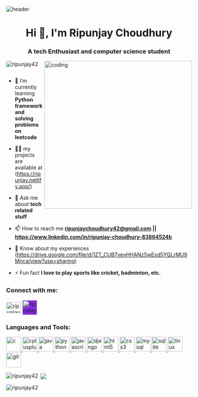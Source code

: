 ![header](https://img.freepik.com/premium-vector/web-development-coding-programming-futuristic-banner-computer-code-laptop_3482-5572.jpg?w=2000)
<h1 align="center">Hi 👋, I'm Ripunjay Choudhury</h1>
<h3 align="center">A tech Enthusiast and computer science student</h3>
<link rel="stylesheet" href="https://cdn.jsdelivr.net/gh/devicons/devicon@v2.15.1/devicon.min.css">
<img align="right" alt="coding" width="400" src="https://c.tenor.com/qJ5evVs-_uUAAAAC/coding.gif">
<p align="left"> <img src="https://komarev.com/ghpvc/?username=ripunjay42&label=Profile%20views&color=0e75b6&style=flat" alt="ripunjay42" /> </p>

<p align="left"> <a href="https://twitter.com/" target="blank"><img src="https://img.shields.io/twitter/follow/?logo=twitter&style=for-the-badge" alt="" /></a> </p>

- 🌱 I’m currently learning **Python framework and solving problems on leetcode**

- 👨‍💻 my projects are available at (https://ripunjay.netlify.app/)

- 💬 Ask me about **tech related stuff**

- 📫 How to reach me **ripunjaychoudhury42@gmail.com || https://www.linkedin.com/in/ripunjay-choudhury-83864524b**

- 📄 Know about my experiences (https://drive.google.com/file/d/1ZT_CUB7vevHHANz5wEsd5YQLrMU9Mnca/view?usp=sharing)

- ⚡ Fun fact **I love to play sports like cricket, badminton, etc.**

<h3 align="left">Connect with me:</h3>
<p align="left">
<a href="https://www.linkedin.com/in/ripunjay-choudhury-83864524b" target="blank"><img align="center" src="https://cdn.jsdelivr.net/gh/devicons/devicon/icons/linkedin/linkedin-original.svg" alt="ripunjay choudhury" height="30" width="40" /></a>
<a href="https://github.com/Ripunjay42" target="blank">
<img align="center" src="https://img.icons8.com/color-glass/48/000000/github--v1.png" alt="ripunjay choudhury" height="40" width="40" style="background-color: blueviolet;" /></a>
</p>

<h3 align="left">Languages and Tools:</h3>
<p align="left"> <a href="https://www.cprogramming.com/" target="_blank" rel="noreferrer"> 
 <img src="https://cdn.jsdelivr.net/gh/devicons/devicon/icons/c/c-original.svg" alt="c" width="40" height="40"/> </a> 
<a href="https://www.w3schools.com/cpp/" target="_blank" rel="noreferrer"> 
  <img src="https://cdn.jsdelivr.net/gh/devicons/devicon/icons/cplusplus/cplusplus-original.svg" alt="cplusplus" width="40" height="40"/> </a>
<a href="https://www.java.com" target="_blank" rel="noreferrer"> 
    <img src="https://cdn.jsdelivr.net/gh/devicons/devicon/icons/java/java-original.svg" alt="java" width="40" height="40"/> </a> 
<a href="https://www.python.org" target="_blank" rel="noreferrer"> 
    <img src="https://cdn.jsdelivr.net/gh/devicons/devicon/icons/python/python-original.svg" alt="python" width="40" height="40"/> </a>
<a href="https://developer.mozilla.org/en-US/docs/Web/JavaScript" target="_blank" rel="noreferrer"> 
    <img src="https://cdn.jsdelivr.net/gh/devicons/devicon/icons/javascript/javascript-original.svg" alt="javascript" width="40" height="40"/> </a> 
<a href="https://www.djangoproject.com/" target="_blank" rel="noreferrer"> 
  <img   src="https://cdn.jsdelivr.net/gh/devicons/devicon/icons/django/django-plain.svg" alt="django" width="40" height="40"/> </a>
 <a href="https://www.w3.org/html/" target="_blank" rel="noreferrer"> 
   <img src="https://cdn.jsdelivr.net/gh/devicons/devicon/icons/html5/html5-original.svg" alt="html5" width="40" height="40"/> </a> 
<a href="https://www.w3schools.com/css/" target="_blank" rel="noreferrer"> 
  <img src="https://cdn.jsdelivr.net/gh/devicons/devicon/icons/css3/css3-original.svg" alt="css3" width="40" height="40"/> </a>
<a href="https://www.mysql.com/" target="_blank" rel="noreferrer"> 
    <img src="https://cdn.jsdelivr.net/gh/devicons/devicon/icons/mysql/mysql-original.svg" alt="mysql" width="40" height="40"/> </a> 
 <a href="https://www.sqlite.org/" target="_blank" rel="noreferrer"> 
    <img src="https://cdn.jsdelivr.net/gh/devicons/devicon/icons/sqlite/sqlite-original.svg" alt="sqlite" width="40" height="40"/> </a>
 <a href="https://www.linux.org/" target="_blank" rel="noreferrer"> 
  <img src="https://cdn.jsdelivr.net/gh/devicons/devicon/icons/linux/linux-original.svg" alt="linux" width="40" height="40"/> </a> 
<a href="https://git-scm.com/" target="_blank" rel="noreferrer"> 
  <img src="https://cdn.jsdelivr.net/gh/devicons/devicon/icons/git/git-original.svg" alt="git" width="40" height="40"/> 
</a> 
 </p>
<p><img align="left" src="https://github-readme-stats.vercel.app/api/top-langs?username=Ripunjay42&show_icons=true&locale=en&layout=compact" alt="ripunjay42" /></p>

<p>&nbsp;<img align="center" src="https://github-readme-stats.vercel.app/api?username=Ripunjay42&show_icons=true&theme=tokyonight"/></p>

<p><img align="center" src="https://github-readme-streak-stats.herokuapp.com/?user=Ripunjay42&theme=tokyonight" alt="ripunjay42" /></p>
